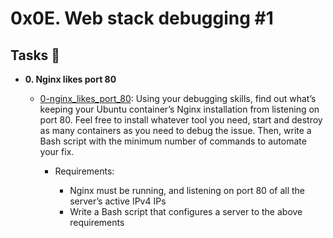 # 0x0E. Web stack debugging #1

## Tasks :page_with_curl:

* **0. Nginx likes port 80**
  * [0-nginx_likes_port_80](./0-nginx_likes_port_80):
	  Using your debugging skills, find out what’s keeping your Ubuntu
	  container’s Nginx installation from listening on port 80. Feel free
	  to install whatever tool you need, start and destroy as many containers
	  as you need to debug the issue. Then, write a Bash script with the
	  minimum number of commands to automate your fix.

	  * Requirements:

		- Nginx must be running, and listening on port 80 of all the server’s active IPv4 IPs
		- Write a Bash script that configures a server to the above requirements
